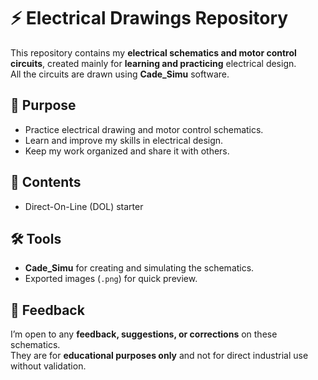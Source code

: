 # ⚡ Electrical Drawings Repository

This repository contains my **electrical schematics and motor control circuits**, created mainly for **learning and practicing** electrical design.  
All the circuits are drawn using **Cade_Simu** software.  

## 🎯 Purpose
- Practice electrical drawing and motor control schematics.  
- Learn and improve my skills in electrical design.  
- Keep my work organized and share it with others.  

## 📂 Contents
- Direct-On-Line (DOL) starter  

## 🛠️ Tools
- **Cade_Simu** for creating and simulating the schematics.  
- Exported images (`.png`) for quick preview.  

## 💬 Feedback
I’m open to any **feedback, suggestions, or corrections** on these schematics.  
They are for **educational purposes only** and not for direct industrial use without validation.  
